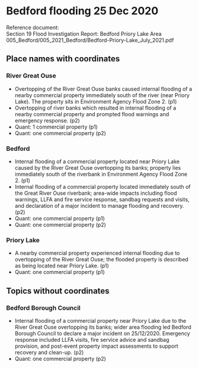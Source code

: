 

# Bedford flooding 25 Dec 2020

Reference document:<br>Section 19 Flood Investigation Report: Bedford Priory Lake Area<br>005\_Bedford/005\_2021\_Bedford/Bedford-Priory-Lake\_July\_2021.pdf

## Place names with coordinates

### River Great Ouse
* Overtopping of the River Great Ouse banks caused internal flooding of a nearby commercial property immediately south of the river (near Priory Lake). The property sits in Environment Agency Flood Zone 2. (p1)
* Overtopping of river banks which resulted in internal flooding of a nearby commercial property and prompted flood warnings and emergency response. (p2)
* Quant: 1 commercial property (p1)
* Quant: one commercial property (p2)

### Bedford
* Internal flooding of a commercial property located near Priory Lake caused by the River Great Ouse overtopping its banks; property lies immediately south of the riverbank in Environment Agency Flood Zone 2. (p1)
* Internal flooding of a commercial property located immediately south of the Great River Ouse riverbank; area-wide impacts including flood warnings, LLFA and fire service response, sandbag requests and visits, and declaration of a major incident to manage flooding and recovery. (p2)
* Quant: one commercial property (p1)
* Quant: one commercial property (p2)

### Priory Lake
* A nearby commercial property experienced internal flooding due to overtopping of the River Great Ouse; the flooded property is described as being located near Priory Lake. (p1)
* Quant: one commercial property (p1)


## Topics without coordinates

### Bedford Borough Council
* Internal flooding of a commercial property near Priory Lake due to the River Great Ouse overtopping its banks; wider area flooding led Bedford Borough Council to declare a major incident on 25/12/2020. Emergency response included LLFA visits, fire service advice and sandbag provision, and post-event property impact assessments to support recovery and clean-up. (p2)
* Quant: one commercial property (p2)
